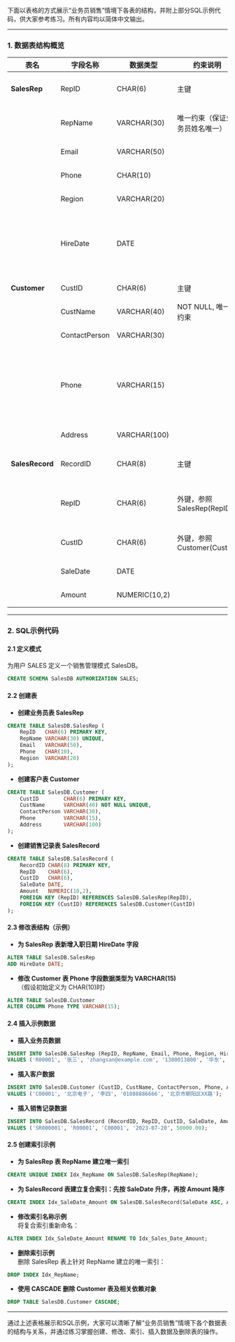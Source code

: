 下面以表格的方式展示“业务员销售”情境下各表的结构，并附上部分SQL示例代码，供大家参考练习。所有内容均以简体中文输出。

---

### 1. 数据表结构概览

| 表名         | 字段名称       | 数据类型         | 约束说明                                  | 备注                           |
|--------------|----------------|------------------|-------------------------------------------|--------------------------------|
| **SalesRep** | RepID          | CHAR(6)          | 主键                                      | 业务员编号                     |
|              | RepName        | VARCHAR(30)      | 唯一约束（保证业务员姓名唯一）            | 业务员姓名                     |
|              | Email          | VARCHAR(50)      |                                           | 电子邮件                       |
|              | Phone          | CHAR(10)         |                                           | 联系电话                       |
|              | Region         | VARCHAR(20)      |                                           | 所属区域                       |
|              | HireDate       | DATE             |                                           | 入职日期（后续新增字段）       |
| **Customer** | CustID         | CHAR(6)          | 主键                                      | 客户编号                       |
|              | CustName       | VARCHAR(40)      | NOT NULL, 唯一约束                        | 客户名称                       |
|              | ContactPerson  | VARCHAR(30)      |                                           | 联系人                         |
|              | Phone          | VARCHAR(15)      |                                           | 电话号码（已调整数据类型）     |
|              | Address        | VARCHAR(100)     |                                           | 客户地址                       |
| **SalesRecord** | RecordID   | CHAR(8)          | 主键                                      | 销售记录编号                   |
|              | RepID          | CHAR(6)          | 外键，参照 SalesRep(RepID)                | 对应业务员编号                 |
|              | CustID         | CHAR(6)          | 外键，参照 Customer(CustID)               | 对应客户编号                   |
|              | SaleDate       | DATE             |                                           | 销售日期                       |
|              | Amount         | NUMERIC(10,2)    |                                           | 销售金额                       |

---

### 2. SQL示例代码

#### 2.1 定义模式  
为用户 SALES 定义一个销售管理模式 SalesDB。  
```sql
CREATE SCHEMA SalesDB AUTHORIZATION SALES;
```

#### 2.2 创建表

- **创建业务员表 SalesRep**  
```sql
CREATE TABLE SalesDB.SalesRep (
    RepID   CHAR(6) PRIMARY KEY,
    RepName VARCHAR(30) UNIQUE,
    Email   VARCHAR(50),
    Phone   CHAR(10),
    Region  VARCHAR(20)
);
```

- **创建客户表 Customer**  
```sql
CREATE TABLE SalesDB.Customer (
    CustID        CHAR(6) PRIMARY KEY,
    CustName      VARCHAR(40) NOT NULL UNIQUE,
    ContactPerson VARCHAR(30),
    Phone         VARCHAR(15),
    Address       VARCHAR(100)
);
```

- **创建销售记录表 SalesRecord**  
```sql
CREATE TABLE SalesDB.SalesRecord (
    RecordID CHAR(8) PRIMARY KEY,
    RepID    CHAR(6),
    CustID   CHAR(6),
    SaleDate DATE,
    Amount   NUMERIC(10,2),
    FOREIGN KEY (RepID) REFERENCES SalesDB.SalesRep(RepID),
    FOREIGN KEY (CustID) REFERENCES SalesDB.Customer(CustID)
);
```

#### 2.3 修改表结构（示例）

- **为 SalesRep 表新增入职日期 HireDate 字段**  
```sql
ALTER TABLE SalesDB.SalesRep
ADD HireDate DATE;
```

- **修改 Customer 表 Phone 字段数据类型为 VARCHAR(15)**  
（假设初始定义为 CHAR(10)时）
```sql
ALTER TABLE SalesDB.Customer
ALTER COLUMN Phone TYPE VARCHAR(15);
```

#### 2.4 插入示例数据

- **插入业务员数据**  
```sql
INSERT INTO SalesDB.SalesRep (RepID, RepName, Email, Phone, Region, HireDate)
VALUES ('R00001', '张三', 'zhangsan@example.com', '1380013800', '华东', '2022-03-15');
```

- **插入客户数据**  
```sql
INSERT INTO SalesDB.Customer (CustID, CustName, ContactPerson, Phone, Address)
VALUES ('C00001', '北京电子', '李四', '01088886666', '北京市朝阳区XX路');
```

- **插入销售记录数据**  
```sql
INSERT INTO SalesDB.SalesRecord (RecordID, RepID, CustID, SaleDate, Amount)
VALUES ('SR000001', 'R00001', 'C00001', '2023-07-20', 50000.00);
```

#### 2.5 创建索引示例

- **为 SalesRep 表 RepName 建立唯一索引**  
```sql
CREATE UNIQUE INDEX Idx_RepName ON SalesDB.SalesRep(RepName);
```

- **为 SalesRecord 表建立复合索引：先按 SaleDate 升序，再按 Amount 降序**  
```sql
CREATE INDEX Idx_SaleDate_Amount ON SalesDB.SalesRecord(SaleDate ASC, Amount DESC);
```

- **修改索引名称示例**  
将复合索引重新命名：  
```sql
ALTER INDEX Idx_SaleDate_Amount RENAME TO Idx_Sales_Date_Amount;
```

- **删除索引示例**  
删除 SalesRep 表上针对 RepName 建立的唯一索引：  
```sql
DROP INDEX Idx_RepName;
```

- **使用 CASCADE 删除 Customer 表及相关依赖对象**  
```sql
DROP TABLE SalesDB.Customer CASCADE;
```

---

通过上述表格展示和SQL示例，大家可以清晰了解“业务员销售”情境下各个数据表的结构与关系，并通过练习掌握创建、修改、索引、插入数据及删除表的操作。